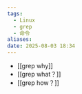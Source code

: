 ```yaml
---
tags:
  - Linux
  - grep
  - 命令
aliases: 
date: 2025-08-03 18:34
---
```


- [[grep why]]
- [[grep what？]]
- [[grep how？]]